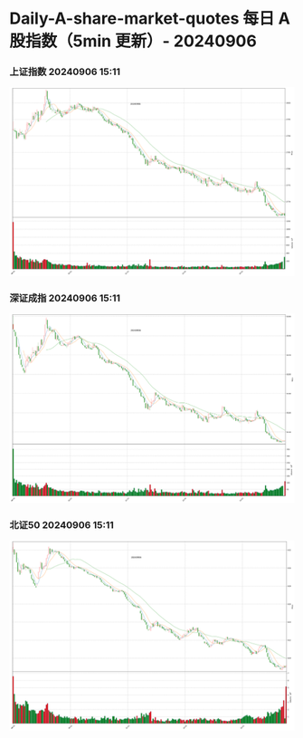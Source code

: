 
# Daily-A-share-market-quotes 每日 A 股指数（5min 更新）- 20240906

### 上证指数 20240906 15:11
![](./fig/2024/9/20240906-sh000001.png)

### 深证成指 20240906 15:11
![](./fig/2024/9/20240906-sz399001.png)

### 北证50 20240906 15:11
![](./fig/2024/9/20240906-bj899050.png)
